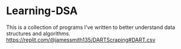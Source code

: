 # Learning-DSA

This is a collection of programs I've written to better understand data structures and algorithms.
https://replit.com/@jamessmith135/DARTScraping#DART.csv
